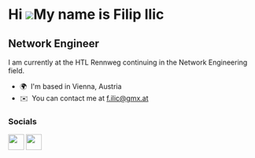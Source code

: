 Hi ![](https://user-images.githubusercontent.com/18350557/176309783-0785949b-9127-417c-8b55-ab5a4333674e.gif)My name is Filip Ilic
==================================================================================================================================

Network Engineer
----------------------------------

I am currently at the HTL Rennweg continuing in the Network Engineering field.

*   🌍  I'm based in Vienna, Austria
*   ✉️  You can contact me at [f.ilic@gmx.at](mailto:f.ilic@gmx.at)
                    
### Socials
         
<p align="left">
                          
<a href="https://www.github.com/FilipIlic5k" target="_blank" rel="noreferrer"><img src="https://raw.githubusercontent.com/danielcranney/readme-generator/main/public/icons/socials/github-dark.svg" width="32" height="32" /></a>
<a href="https://www.linkedin.com/in/Ilic-Filip" target="_blank" rel="noreferrer"><img src="https://raw.githubusercontent.com/danielcranney/readme-generator/main/public/icons/socials/linkedin.svg" width="32" height="32" /></a></p>
